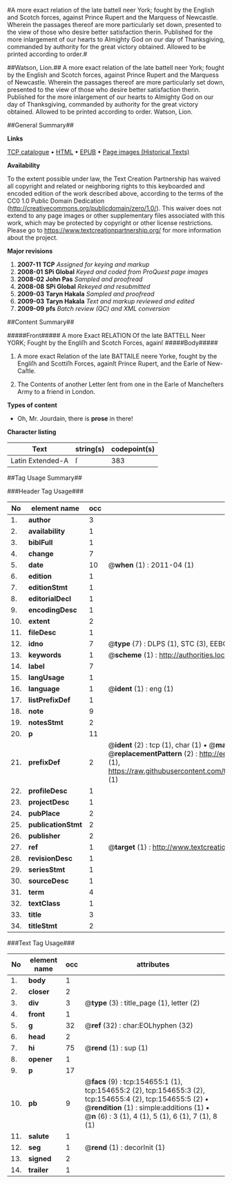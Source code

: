 #A more exact relation of the late battell neer York; fought by the English and Scotch forces, against Prince Rupert and the Marquess of Newcastle. Wherein the passages thereof are more particularly set down, presented to the view of those who desire better satisfaction therin. Published for the more inlargement of our hearts to Almighty God on our day of Thanksgiving, commanded by authority for the great victory obtained. Allowed to be printed according to order.#

##Watson, Lion.##
A more exact relation of the late battell neer York; fought by the English and Scotch forces, against Prince Rupert and the Marquess of Newcastle. Wherein the passages thereof are more particularly set down, presented to the view of those who desire better satisfaction therin. Published for the more inlargement of our hearts to Almighty God on our day of Thanksgiving, commanded by authority for the great victory obtained. Allowed to be printed according to order.
Watson, Lion.

##General Summary##

**Links**

[TCP catalogue](http://www.ota.ox.ac.uk/tcp/)  • 
[HTML](http://tei.it.ox.ac.uk/tcp/Texts-HTML/free/A96/A96086.html)  • 
[EPUB](http://tei.it.ox.ac.uk/tcp/Texts-EPUB/free/A96/A96086.epub) • 
[Page images (Historical Texts)](https://historicaltexts.jisc.ac.uk/eebo-99872216e)

**Availability**

To the extent possible under law, the Text Creation Partnership has waived all copyright and related or neighboring rights to this keyboarded and encoded edition of the work described above, according to the terms of the CC0 1.0 Public Domain Dedication (http://creativecommons.org/publicdomain/zero/1.0/). This waiver does not extend to any page images or other supplementary files associated with this work, which may be protected by copyright or other license restrictions. Please go to https://www.textcreationpartnership.org/ for more information about the project.

**Major revisions**

1. __2007-11__ __TCP__ *Assigned for keying and markup*
1. __2008-01__ __SPi Global__ *Keyed and coded from ProQuest page images*
1. __2008-02__ __John Pas__ *Sampled and proofread*
1. __2008-08__ __SPi Global__ *Rekeyed and resubmitted*
1. __2009-03__ __Taryn Hakala__ *Sampled and proofread*
1. __2009-03__ __Taryn Hakala__ *Text and markup reviewed and edited*
1. __2009-09__ __pfs__ *Batch review (QC) and XML conversion*

##Content Summary##

#####Front#####
A more Exact RELATION Of the late BATTELL Neer YORK; Fought by the Engliſh and Scotch Forces, againſ
#####Body#####

1. A more exact Relation of the late BATTAILE neere Yorke, fought by the Engliſh and Scottiſh Forces, againſt Prince Rupert, and the Earle of New-Caſtle.

1. The Contents of another Letter ſent from one in the Earle of Mancheſters Army to a friend in London.

**Types of content**

  * Oh, Mr. Jourdain, there is **prose** in there!

**Character listing**


|Text|string(s)|codepoint(s)|
|---|---|---|
|Latin Extended-A|ſ|383|

##Tag Usage Summary##

###Header Tag Usage###

|No|element name|occ|attributes|
|---|---|---|---|
|1.|__author__|3||
|2.|__availability__|1||
|3.|__biblFull__|1||
|4.|__change__|7||
|5.|__date__|10| @__when__ (1) : 2011-04 (1)|
|6.|__edition__|1||
|7.|__editionStmt__|1||
|8.|__editorialDecl__|1||
|9.|__encodingDesc__|1||
|10.|__extent__|2||
|11.|__fileDesc__|1||
|12.|__idno__|7| @__type__ (7) : DLPS (1), STC (3), EEBO-CITATION (1), PROQUEST (1), VID (1)|
|13.|__keywords__|1| @__scheme__ (1) : http://authorities.loc.gov/ (1)|
|14.|__label__|7||
|15.|__langUsage__|1||
|16.|__language__|1| @__ident__ (1) : eng (1)|
|17.|__listPrefixDef__|1||
|18.|__note__|9||
|19.|__notesStmt__|2||
|20.|__p__|11||
|21.|__prefixDef__|2| @__ident__ (2) : tcp (1), char (1)  •  @__matchPattern__ (2) : ([0-9\-]+):([0-9IVX]+) (1), (.+) (1)  •  @__replacementPattern__ (2) : http://eebo.chadwyck.com/downloadtiff?vid=$1&page=$2 (1), https://raw.githubusercontent.com/textcreationpartnership/Texts/master/tcpchars.xml#$1 (1)|
|22.|__profileDesc__|1||
|23.|__projectDesc__|1||
|24.|__pubPlace__|2||
|25.|__publicationStmt__|2||
|26.|__publisher__|2||
|27.|__ref__|1| @__target__ (1) : http://www.textcreationpartnership.org/docs/. (1)|
|28.|__revisionDesc__|1||
|29.|__seriesStmt__|1||
|30.|__sourceDesc__|1||
|31.|__term__|4||
|32.|__textClass__|1||
|33.|__title__|3||
|34.|__titleStmt__|2||


###Text Tag Usage###

|No|element name|occ|attributes|
|---|---|---|---|
|1.|__body__|1||
|2.|__closer__|2||
|3.|__div__|3| @__type__ (3) : title_page (1), letter (2)|
|4.|__front__|1||
|5.|__g__|32| @__ref__ (32) : char:EOLhyphen (32)|
|6.|__head__|2||
|7.|__hi__|75| @__rend__ (1) : sup (1)|
|8.|__opener__|1||
|9.|__p__|17||
|10.|__pb__|9| @__facs__ (9) : tcp:154655:1 (1), tcp:154655:2 (2), tcp:154655:3 (2), tcp:154655:4 (2), tcp:154655:5 (2)  •  @__rendition__ (1) : simple:additions (1)  •  @__n__ (6) : 3 (1), 4 (1), 5 (1), 6 (1), 7 (1), 8 (1)|
|11.|__salute__|1||
|12.|__seg__|1| @__rend__ (1) : decorInit (1)|
|13.|__signed__|2||
|14.|__trailer__|1||
